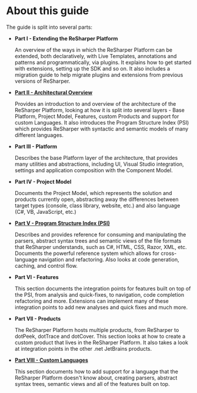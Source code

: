 ---
---

# About this guide

The guide is split into several parts:

* **Part I - Extending the ReSharper Platform**

    An overview of the ways in which the ReSharper Platform can be extended, both declaratively, with Live Templates, annotations and patterns and programmatically, via plugins. It explains how to get started with extensions, setting up the SDK and so on. It also includes a migration guide to help migrate plugins and extensions from previous versions of ReSharper.

* [**Part II - Architectural Overview**](../Architecture/Overview.md)

    Provides an introduction to and overview of the architecture of the ReSharper Platform, looking at how it is split into several layers - Base Platform, Project Model, Features, custom Products and support for custom Languages. It also introduces the Program Structure Index (PSI) which provides ReSharper with syntactic and semantic models of many different languages.

* **Part III - Platform**

    Describes the base Platform layer of the architecture, that provides many utilities and abstractions, including UI, Visual Studio integration, settings and application composition with the Component Model.

* **Part IV - Project Model**

    Documents the Project Model, which represents the solution and products currently open, abstracting away the differences between target types (console, class library, website, etc.) and also language (C#, VB, JavaScript, etc.)

* [**Part V - Program Structure Index (PSI)**](../Architecture/PSI.md)

    Describes and provides reference for consuming and manipulating the parsers, abstract syntax trees and semantic views of the file formats that ReSharper understands, such as C#, HTML, CSS, Razor, XML, etc. Documents the powerful reference system which allows for cross-language navigation and refactoring. Also looks at code generation, caching, and control flow.

* **Part VI - Features**

    This section documents the integration points for features built on top of the PSI, from analysis and quick-fixes, to navigation, code completion refactoring and more. Extensions can implement many of these integration points to add new analyses and quick fixes and much more.

* **Part VII - Products**

    The ReSharper Platform hosts multiple products, from ReSharper to dotPeek, dotTrace and dotCover. This section looks at how to create a custom product that lives in the ReSharper Platform. It also takes a look at integration points in the other .net JetBrains products.

* [**Part VIII - Custom Languages**](../CustomLanguages/Overview.md)

    This section documents how to add support for a language that the ReSharper Platform doesn't know about, creating parsers, abstract syntax trees, semantic views and all of the features built on top.


